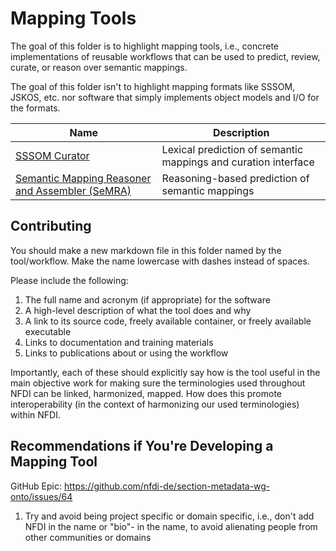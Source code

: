 # Mapping Tools

The goal of this folder is to highlight mapping tools, i.e., concrete
implementations of reusable workflows that can be used to predict, review,
curate, or reason over semantic mappings.

The goal of this folder isn't to highlight mapping formats like SSSOM, JSKOS,
etc. nor software that simply implements object models and I/O for the formats.

| Name                                                        | Description                                                    |
| ----------------------------------------------------------- | -------------------------------------------------------------- |
| [SSSOM Curator](sssom-curator.md)                           | Lexical prediction of semantic mappings and curation interface |
| [Semantic Mapping Reasoner and Assembler (SeMRA)](semra.md) | Reasoning-based prediction of semantic mappings                |

## Contributing

You should make a new markdown file in this folder named by the tool/workflow.
Make the name lowercase with dashes instead of spaces.

Please include the following:

1. The full name and acronym (if appropriate) for the software
2. A high-level description of what the tool does and why
3. A link to its source code, freely available container, or freely available
   executable
4. Links to documentation and training materials
5. Links to publications about or using the workflow

Importantly, each of these should explicitly say how is the tool useful in the
main objective work for making sure the terminologies used throughout NFDI can
be linked, harmonized, mapped. How does this promote interoperability (in the
context of harmonizing our used terminologies) within NFDI.

## Recommendations if You're Developing a Mapping Tool

GitHub Epic: https://github.com/nfdi-de/section-metadata-wg-onto/issues/64

1. Try and avoid being project specific or domain specific, i.e., don't add NFDI
   in the name or "bio"- in the name, to avoid alienating people from other
   communities or domains

